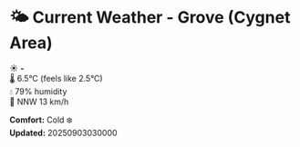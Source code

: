 # 🌤️ Current Weather - Grove (Cygnet Area)

☀️ **-**  
🌡️ 6.5°C (feels like 2.5°C)  
💧 79% humidity  
💨 NNW 13 km/h  

**Comfort:** Cold ❄️  
**Updated:** 20250903030000
